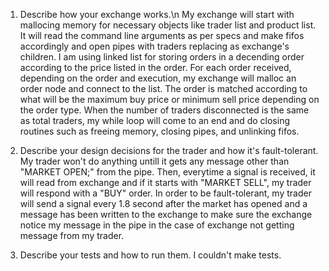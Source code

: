1. Describe how your exchange works.\n
My exchange will start with mallocing memory for necessary objects like trader list and product list. 
It will read the command line arguments as per specs and make fifos accordingly and open pipes with 
traders replacing as exchange's children. I am using linked list for storing orders in a decending 
order according to the price listed in the order. For each order received, depending on the order and 
execution, my exchange will malloc an order node and connect to the list. The order is matched 
according to what will be the maximum buy price or minimum sell price depending on the order type.
 When the number of traders disconnected is the same as total traders, my while loop will come to an 
 end and do closing routines such as freeing memory, closing pipes, and unlinking fifos. 


2. Describe your design decisions for the trader and how it's fault-tolerant.
My trader won't do anything untill it gets any message other than "MARKET OPEN;" from the pipe. Then,
 everytime a signal is received, it will read from exchange and if it starts with "MARKET SELL", my
 trader will respond with a "BUY" order. In order to be fault-tolerant, my trader will send a signal
  every 1.8 second after the market has opened and a message has been written to the exchange to make 
 sure the exchange notice my message in the pipe in the case of exchange not getting message from my
  trader.

3. Describe your tests and how to run them.
I couldn't make tests.
